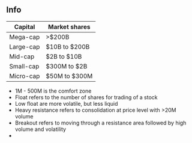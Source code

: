 
## Info
|Capital|Market shares|
|--|--|
| Mega-cap | >$200B|
| Large-cap | $10B to $200B|
| Mid-cap | $2B to $10B|
| Small-cap | $300M to $2B|
| Micro-cap | $50M to $300M|

* 1M - 500M is the comfort zone
* Float refers to the number of shares for trading of a stock
* Low float are more volatile, but less liquid
* Heavy resistance refers to consolidation at price level with >20M volume
* Breakout refers to moving through a resistance area followed by high volume and volatility
* 
<!--stackedit_data:
eyJoaXN0b3J5IjpbMTY4MTk1NDc2NiwyOTYzOTE5NTgsMTIzOD
Q5NTI0MywtMjA4ODc0NjYxMl19
-->